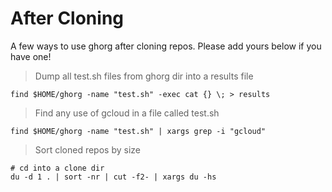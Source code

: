 # After Cloning

A few ways to use ghorg after cloning repos. Please add yours below if you have one!

> Dump all test.sh files from ghorg dir into a results file

```
find $HOME/ghorg -name "test.sh" -exec cat {} \; > results
```

> Find any use of gcloud in a file called test.sh

```
find $HOME/ghorg -name "test.sh" | xargs grep -i "gcloud"
```

> Sort cloned repos by size

```
# cd into a clone dir
du -d 1 . | sort -nr | cut -f2- | xargs du -hs
```
